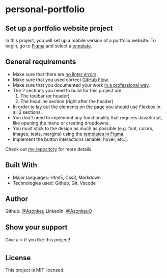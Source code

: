 # personal-portfolio

## Set up a portfolio website project

In this project, you will set up a mobile version of a portfolio website. To begin, go to [Figma](https://www.figma.com/file/l7SqJ3ZfkAKih9sFxvWSR4/Microverse-Student-Project-1?node-id=0%3A1) and select a [template](https://www.figma.com/file/l7SqJ3ZfkAKih9sFxvWSR4/Microverse-Student-Project-1?node-id=0%3A1).

## General requirements

* Make sure that there are [no linter errors](https://github.com/microverseinc/linters-config).
* Make sure that you used correct [GitHub Flow](https://github.com/microverseinc/curriculum-transversal-skills/blob/main/git-github/articles/github_flow.md).
* Make sure that you documented your work [in a professional way](https://github.com/microverseinc/curriculum-transversal-skills/blob/main/documentation/articles/professional_repo_rules.md).
* The 2 sections you need to build for this project are:
   1. The toolbar (or header)
   2. The headline section (right after the header)
* In order to lay out the elements on the page you should use Flexbox in all 2 sections.
* You don't need to implement any functionality that requires JavaScript, like opening the menu or creating dropdowns.
* You must stick to the design as much as possible (e.g. font, colors, images, tests, margins) using the [templates in Figma](https://www.figma.com/file/l7SqJ3ZfkAKih9sFxvWSR4/Microverse-Student-Project-1?node-id=0%3A1).
* Implement the button interactions (enable, hover, etc.).

Check out [my repository]() for more details.

## Built With
* Major languages: Html5, Css3, Markdown
* Technologies used: Github, Git, Vscode

## Author

Github: [@Azonkeu](https://github.com/Azonkeu)
LinkedIn: [@AzonkeuO](https://www.linkedin.com/in/azonkeu-ornela-88a14b172/)


## Show your support

Give a ⭐️ if you like this project!

## License

This project is MIT licensed.
